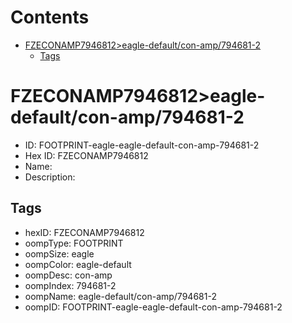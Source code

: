 



Contents
========

* [FZECONAMP7946812>eagle-default/con-amp/794681-2](#fzeconamp7946812eagle-defaultcon-amp794681-2)
	* [Tags](#tags)

# FZECONAMP7946812>eagle-default/con-amp/794681-2

- ID: FOOTPRINT-eagle-eagle-default-con-amp-794681-2
- Hex ID: FZECONAMP7946812
- Name: 
- Description: 

## Tags

- hexID: FZECONAMP7946812
- oompType: FOOTPRINT
- oompSize: eagle
- oompColor: eagle-default
- oompDesc: con-amp
- oompIndex: 794681-2
- oompName: eagle-default/con-amp/794681-2
- oompID: FOOTPRINT-eagle-eagle-default-con-amp-794681-2

